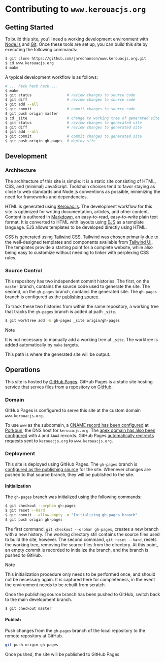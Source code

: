 # Contributing to `www.kerouacjs.org`

## Getting Started

To build this site, you'll need a working development environment with [Node.js](https://nodejs.org/)
and [Git](https://git-scm.com/).  Once these tools are set up, you can build
this site by executing the following commands:

```sh
$ git clone https://github.com/jaredhanson/www.kerouacjs.org.git
$ cd www.kerouacjs.org
$ make
```

A typical development workflow is as follows:

```sh
# ... hack hack hack ...
$ make
$ git status                # review changes to source code
$ git diff                  # review changes to source code
$ git add --all
$ git commit                # commit changes to source code
$ git push origin master
$ cd _site                  # change to working tree of generated site
$ git status                # review changes to generated site
$ git diff                  # review changes to generated site
$ git add --all
$ git commit                # commit changes to generated site
$ git push origin gh-pages  # deploy site
```

## Development

### Architecture

The architecture of this site is simple: it is a static site consisting of HTML,
CSS, and (minimal) JavaScript.  Toolchain choices tend to favor staying as close
to web standards and Node.js conventions as possible, minimizing the need for
frameworks and dependencies.

HTML is generated using [Kerouac.js](https://github.com/jaredhanson/kerouac).
The development workflow for this site is optimized for writing documentation,
articles, and other content.  Content is authored in [Markdown](https://daringfireball.net/projects/markdown/),
an easy-to-read, easy-to-write plain text format.  It is converted to HTML with
layouts using [EJS](https://ejs.co/) as a template language.  EJS allows
templates to be developed directly using HTML.

CSS is generated using [Tailwind CSS](https://tailwindcss.com/).  Tailwind was
chosen primarily due to the well-designed templates and components available
from [Tailwind UI](https://tailwindui.com/).  The templates provide a starting
point for a complete website, while also being easy to customize without needing
to tinker with perplexing CSS rules.

### Source Control

This repository has two independent commit histories.  The first, on the
`master` branch, contains the source code used to generate the site.  The
second, on the `gh-pages` branch, contains the generated site.  The `gh-pages`
branch is configured as the [publishing source](https://docs.github.com/en/pages/getting-started-with-github-pages/configuring-a-publishing-source-for-your-github-pages-site).

To track these two histories from within the same repository, a working tree
that tracks the `gh-pages` branch is added at path `_site`.

```sh
$ git worktree add -B gh-pages _site origin/gh-pages
```

> [!NOTE]
> It is not necessary to manually add a working tree at `_site`.  The worktree
> is added automatically by `make` targets.

This path is where the generated site will be output.

## Operations

This site is hosted by [GitHub Pages](https://pages.github.com/).  GitHub Pages
is a static site hosting service that serves files from a repository on [GitHub](https://github.com/).

### Domain

GitHub Pages is configured to serve this site at the custom domain
`www.kerouacjs.org`.

To use `www` as the subdomain, a [CNAME record has been configured](https://docs.github.com/en/pages/configuring-a-custom-domain-for-your-github-pages-site/managing-a-custom-domain-for-your-github-pages-site#configuring-a-subdomain)
at [Porkbun](https://porkbun.com/), the DNS host for `kerouacjs.org`.
The [apex domain has also been configured](https://docs.github.com/en/pages/configuring-a-custom-domain-for-your-github-pages-site/managing-a-custom-domain-for-your-github-pages-site#configuring-an-apex-domain)
with `A` and `AAAA` records.  GitHub Pages [automatically redirects](https://docs.github.com/en/pages/configuring-a-custom-domain-for-your-github-pages-site/managing-a-custom-domain-for-your-github-pages-site#configuring-an-apex-domain-and-the-www-subdomain-variant)
requests sent to `kerouacjs.org` to `www.kerouacjs.org`.

### Deployment

This site is deployed using GitHub Pages.  The `gh-pages` branch is [configured
as the publishing source](https://docs.github.com/en/pages/getting-started-with-github-pages/configuring-a-publishing-source-for-your-github-pages-site)
for the site.  Whenever changes are pushed to that source branch, they will be
published to the site.

#### Initialization

The `gh-pages` branch was initialized using the following commands:

```sh
$ git checkout --orphan gh-pages
$ git reset --hard
$ git commit --allow-empty -m "Initializing gh-pages branch"
$ git push origin gh-pages
```

The first command, `git checkout --orphan gh-pages`, creates a new branch with a
new history.  The working directory still contains the source files used to build
the site, however.  The second command, `git reset --hard`, resets the working
tree, removing the source files from the directory.  At this point, an empty
commit is recorded to initialize the branch, and the branch is pushed to GitHub.

> [!NOTE]
> This initialization procedure only needs to be performed once, and should not
> be necessary again.  It is captured here for completeness, in the event the
> environment needs to be rebuilt from scratch.

Once the publishing source branch has been pushed to GitHub, switch back to the
main development branch.

```sh
$ git checkout master
```

#### Publish

Push changes from the `gh-pages` branch of the local repository to the remote
repository at GitHub.

```sh
git push origin gh-pages
```

Once pushed, the site will be published to GitHub Pages.
